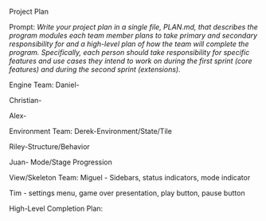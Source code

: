 Project Plan

Prompt: *Write your project plan in a single file, PLAN.md, that describes the program modules each team member plans to take primary and secondary responsibility for and a high-level plan of how the team will complete the program. Specifically, each person should take responsibility for specific features and use cases they intend to work on during the first sprint (core features) and during the second sprint (extensions).*

Engine Team:
Daniel-

Christian-

Alex-


Environment Team:
Derek-Environment/State/Tile

Riley-Structure/Behavior

Juan- Mode/Stage Progression


View/Skeleton Team:
Miguel - Sidebars, status indicators, mode indicator

Tim - settings menu, game over presentation, play button, pause button


High-Level Completion Plan:

